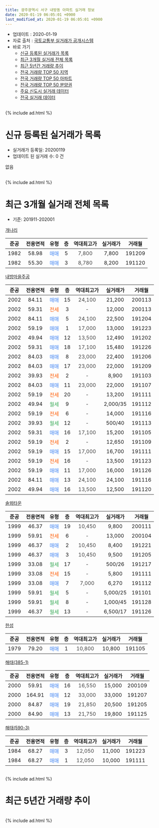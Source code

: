 ```yaml
---
title: 광주광역시 서구 내방동 아파트 실거래 정보
date: 2020-01-19 06:05:01 +0900
last_modified_at: 2020-01-19 06:05:01 +0900
---
```


* 업데이트 : 2020-01-19
* 자료 출처 : [국토교통부 실거래가 공개시스템](http://rt.molit.go.kr)
* 바로 가기
    * [신규 등록된 실거래가 목록](#신규-등록된-실거래가-목록)
    * [최근 3개월 실거래 전체 목록](#최근-3개월-실거래-전체-목록)
    * [최근 5년간 거래량 추이](#최근-5년간-거래량-추이)
    * [전국 거래량 TOP 50 지역](https://apt-info.github.io/apt-trade-info/최근-3개월-전국에서-가장-거래가-많이-발생한-지역)
    * [전국 거래량 TOP 50 아파트](https://apt-info.github.io/apt-trade-info/최근-3개월-전국에서-가장-거래가-많이-발생한-아파트)
    * [전국 거래량 TOP 50 분양권](https://apt-info.github.io/apt-trade-info/최근-3개월-전국에서-가장-거래가-많이-발생한-분양권)
    * [주요 신도시 실거래 데이터](https://apt-info.github.io/apt-trade-info/주요-신도시)
    * [전국 실거래 데이터](https://apt-info.github.io/apt-trade-info/전국)
<br>
{% include ad.html %}
<br>

# 신규 등록된 실거래가 목록
* 실거래가 등록일: 20200119
* 업데이트 된 실거래 수: 0 건

없음

<br>
{% include ad.html %}
<br>

# 최근 3개월 실거래 전체 목록
* 기준: 201911-202001


[개나리](https://search.naver.com/search.naver?query=%EA%B4%91%EC%A3%BC%EA%B4%91%EC%97%AD%EC%8B%9C+%EC%84%9C%EA%B5%AC+%EB%82%B4%EB%B0%A9%EB%8F%99+%EA%B0%9C%EB%82%98%EB%A6%AC)

|준공|전용면적|유형|층|역대최고가|실거래가|거래월|
|:---:|:---:|:---:|:---:|:---:|:---:|:---:|
|1982|58.98|<span style="color:#4285f3">매매</span>|5|<span style="color:#444444">7,800</span>|7,800|191209|
|1982|55.30|<span style="color:#4285f3">매매</span>|3|<span style="color:#444444">8,780</span>|8,200|191120|

[내방마을주공](https://search.naver.com/search.naver?query=%EA%B4%91%EC%A3%BC%EA%B4%91%EC%97%AD%EC%8B%9C+%EC%84%9C%EA%B5%AC+%EB%82%B4%EB%B0%A9%EB%8F%99+%EB%82%B4%EB%B0%A9%EB%A7%88%EC%9D%84%EC%A3%BC%EA%B3%B5)

|준공|전용면적|유형|층|역대최고가|실거래가|거래월|
|:---:|:---:|:---:|:---:|:---:|:---:|:---:|
|2002|84.11|<span style="color:#4285f3">매매</span>|15|<span style="color:#444444">24,100</span>|21,200|200113|
|2002|59.31|<span style="color:#ff5a00">전세</span>|3|<span style="color:#444444">-</span>|12,000|200113|
|2002|84.11|<span style="color:#4285f3">매매</span>|5|<span style="color:#444444">24,100</span>|22,500|191204|
|2002|59.19|<span style="color:#4285f3">매매</span>|1|<span style="color:#444444">17,000</span>|13,000|191223|
|2002|49.94|<span style="color:#4285f3">매매</span>|12|<span style="color:#444444">13,500</span>|12,490|191202|
|2002|59.31|<span style="color:#4285f3">매매</span>|18|<span style="color:#444444">17,100</span>|15,480|191226|
|2002|84.03|<span style="color:#4285f3">매매</span>|8|<span style="color:#444444">23,000</span>|22,400|191206|
|2002|84.03|<span style="color:#4285f3">매매</span>|17|<span style="color:#444444">23,000</span>|22,000|191209|
|2002|39.93|<span style="color:#ff5a00">전세</span>|2|<span style="color:#444444">-</span>|8,900|191103|
|2002|84.03|<span style="color:#4285f3">매매</span>|11|<span style="color:#444444">23,000</span>|22,000|191107|
|2002|59.19|<span style="color:#ff5a00">전세</span>|20|<span style="color:#444444">-</span>|13,200|191111|
|2002|49.94|<span style="color:#34a853">월세</span>|9|<span style="color:#444444">-</span>|2,000/35|191112|
|2002|59.19|<span style="color:#ff5a00">전세</span>|6|<span style="color:#444444">-</span>|14,000|191116|
|2002|39.93|<span style="color:#34a853">월세</span>|12|<span style="color:#444444">-</span>|500/40|191113|
|2002|59.31|<span style="color:#4285f3">매매</span>|16|<span style="color:#444444">17,100</span>|15,200|191105|
|2002|59.19|<span style="color:#ff5a00">전세</span>|2|<span style="color:#444444">-</span>|12,650|191109|
|2002|59.19|<span style="color:#4285f3">매매</span>|15|<span style="color:#444444">17,000</span>|16,700|191111|
|2002|59.19|<span style="color:#ff5a00">전세</span>|16|<span style="color:#444444">-</span>|13,500|191123|
|2002|59.19|<span style="color:#4285f3">매매</span>|11|<span style="color:#444444">17,000</span>|16,000|191126|
|2002|84.11|<span style="color:#4285f3">매매</span>|13|<span style="color:#444444">24,100</span>|24,100|191116|
|2002|49.94|<span style="color:#4285f3">매매</span>|16|<span style="color:#444444">13,500</span>|12,500|191120|

[솔뫼타운](https://search.naver.com/search.naver?query=%EA%B4%91%EC%A3%BC%EA%B4%91%EC%97%AD%EC%8B%9C+%EC%84%9C%EA%B5%AC+%EB%82%B4%EB%B0%A9%EB%8F%99+%EC%86%94%EB%AB%BC%ED%83%80%EC%9A%B4)

|준공|전용면적|유형|층|역대최고가|실거래가|거래월|
|:---:|:---:|:---:|:---:|:---:|:---:|:---:|
|1999|46.37|<span style="color:#4285f3">매매</span>|19|<span style="color:#444444">10,450</span>|9,800|200111|
|1999|59.91|<span style="color:#ff5a00">전세</span>|6|<span style="color:#444444">-</span>|13,000|200104|
|1999|46.37|<span style="color:#4285f3">매매</span>|2|<span style="color:#444444">10,450</span>|8,400|191221|
|1999|46.37|<span style="color:#4285f3">매매</span>|3|<span style="color:#444444">10,450</span>|9,500|191205|
|1999|33.08|<span style="color:#34a853">월세</span>|17|<span style="color:#444444">-</span>|500/26|191217|
|1999|33.08|<span style="color:#ff5a00">전세</span>|15|<span style="color:#444444">-</span>|5,800|191111|
|1999|33.08|<span style="color:#4285f3">매매</span>|7|<span style="color:#444444">7,000</span>|6,270|191112|
|1999|59.91|<span style="color:#34a853">월세</span>|5|<span style="color:#444444">-</span>|5,000/25|191101|
|1999|59.91|<span style="color:#34a853">월세</span>|8|<span style="color:#444444">-</span>|1,000/45|191128|
|1999|46.37|<span style="color:#34a853">월세</span>|13|<span style="color:#444444">-</span>|6,500/17|191126|

[한성](https://search.naver.com/search.naver?query=%EA%B4%91%EC%A3%BC%EA%B4%91%EC%97%AD%EC%8B%9C+%EC%84%9C%EA%B5%AC+%EB%82%B4%EB%B0%A9%EB%8F%99+%ED%95%9C%EC%84%B1)

|준공|전용면적|유형|층|역대최고가|실거래가|거래월|
|:---:|:---:|:---:|:---:|:---:|:---:|:---:|
|1979|79.20|<span style="color:#4285f3">매매</span>|1|<span style="color:#444444">10,800</span>|10,800|191105|

[해태(385-1)](https://search.naver.com/search.naver?query=%EA%B4%91%EC%A3%BC%EA%B4%91%EC%97%AD%EC%8B%9C+%EC%84%9C%EA%B5%AC+%EB%82%B4%EB%B0%A9%EB%8F%99+%ED%95%B4%ED%83%9C%28385-1%29)

|준공|전용면적|유형|층|역대최고가|실거래가|거래월|
|:---:|:---:|:---:|:---:|:---:|:---:|:---:|
|2000|59.91|<span style="color:#4285f3">매매</span>|16|<span style="color:#444444">16,550</span>|15,000|200109|
|2000|164.91|<span style="color:#4285f3">매매</span>|12|<span style="color:#444444">33,000</span>|33,000|191207|
|2000|84.87|<span style="color:#4285f3">매매</span>|19|<span style="color:#444444">21,850</span>|20,500|191205|
|2000|84.90|<span style="color:#4285f3">매매</span>|13|<span style="color:#444444">21,750</span>|19,800|191125|

[해태(590-3)](https://search.naver.com/search.naver?query=%EA%B4%91%EC%A3%BC%EA%B4%91%EC%97%AD%EC%8B%9C+%EC%84%9C%EA%B5%AC+%EB%82%B4%EB%B0%A9%EB%8F%99+%ED%95%B4%ED%83%9C%28590-3%29)

|준공|전용면적|유형|층|역대최고가|실거래가|거래월|
|:---:|:---:|:---:|:---:|:---:|:---:|:---:|
|1984|68.27|<span style="color:#4285f3">매매</span>|3|<span style="color:#444444">12,050</span>|11,000|191223|
|1984|68.27|<span style="color:#4285f3">매매</span>|1|<span style="color:#444444">12,050</span>|10,000|191111|


<br>
{% include ad.html %}
<br>

# 최근 5년간 거래량 추이


<div style="width:100%;">
    <canvas id="deal_progress" height="200"></canvas>
</div>

<script>
new Chart(document.getElementById("deal_progress"), {
    type: 'line',
    data: {
        labels: ['201501','201502','201503','201504','201505','201506','201507','201508','201509','201510','201511','201512','201601','201602','201603','201604','201605','201606','201607','201608','201609','201610','201611','201612','201701','201702','201703','201704','201705','201706','201707','201708','201709','201710','201711','201712','201801','201802','201803','201804','201805','201806','201807','201808','201809','201810','201811','201812','201901','201902','201903','201904','201905','201906','201907','201908','201909','201910','201911','201912','202001'],
        datasets: [{
            label: '매매',
            pointRadius: 1,
            data: [22, 11, 31, 17, 12, 6, 14, 13, 8, 11, 10, 6, 11, 18, 18, 14, 10, 15, 12, 27, 11, 21, 18, 13, 12, 24, 16, 11, 17, 15, 15, 15, 13, 15, 12, 15, 11, 10, 21, 19, 22, 15, 18, 22, 12, 23, 9, 18, 16, 16, 15, 11, 17, 11, 10, 18, 14, 9, 11, 12, 3],
            borderColor: "rgba(255, 201, 14, 1)",
            backgroundColor: "rgba(255, 201, 14, 0.5)",
            fill: false,
            lineTension: 0
        },{
            label: '전월세',
            pointRadius: 1,
            data: [7, 8, 16, 14, 12, 13, 6, 7, 9, 11, 5, 6, 5, 14, 15, 6, 7, 13, 11, 8, 8, 12, 8, 5, 5, 11, 5, 8, 3, 9, 6, 6, 4, 4, 10, 5, 10, 8, 7, 6, 6, 11, 7, 9, 8, 7, 7, 8, 15, 8, 7, 1, 8, 6, 3, 11, 9, 5, 11, 1, 2],
            borderColor: "rgba(0, 141, 185, 1)",
            backgroundColor: "rgba(0, 141, 185, 0.5)",
            fill: false,
            lineTension: 0
        }
        ]
    },
    options: {
        responsive: true,
        title: {
            display: false
        },
        tooltips: {
            mode: 'index',
            intersect: false
        },
        hover: {
            mode: 'nearest',
            intersect: true
        },
        scales: {
            xAxes: [{
                display: true,
                scaleLabel: {
                    display: true,
                    labelString: '년/월'
                }
            }],
            yAxes: [{
                display: true,
                ticks: {
                    suggestedMin: 0,
                },
                scaleLabel: {
                    display: true,
                    labelString: '실거래 수'
                }
            }]
        }
    }
});

</script>


<br>
{% include ad.html %}
<br>

